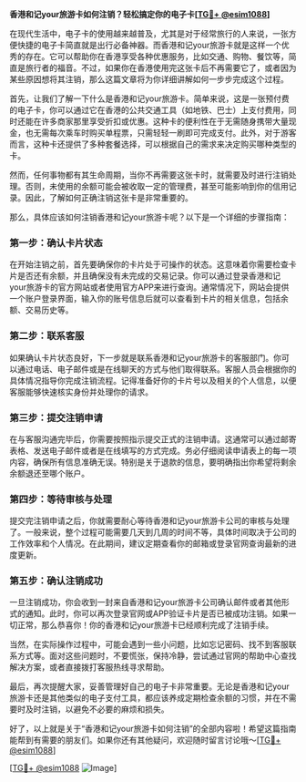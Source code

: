 **香港和记your旅游卡如何注销？轻松搞定你的电子卡[[TG💪+ @esim1088](https://t.me/s/esim1088)]**

在现代生活中，电子卡的使用越来越普及，尤其是对于经常旅行的人来说，一张方便快捷的电子卡简直就是出行必备神器。而香港和记your旅游卡就是这样一个优秀的存在。它可以帮助你在香港享受各种优惠服务，比如交通、购物、餐饮等，简直是旅行者的福音。不过，如果你在香港使用完这张卡后不再需要它了，或者因为某些原因想将其注销，那么这篇文章将为你详细讲解如何一步步完成这个过程。

首先，让我们了解一下什么是香港和记your旅游卡。简单来说，这是一张预付费的电子卡，你可以通过它在香港的公共交通工具（如地铁、巴士）上支付费用，同时还能在许多商家那里享受折扣或优惠。这种卡的便利性在于无需随身携带大量现金，也无需每次乘车时购买单程票，只需轻轻一刷即可完成支付。此外，对于游客而言，这种卡还提供了多种套餐选择，可以根据自己的需求来决定购买哪种类型的卡。

然而，任何事物都有其生命周期，当你不再需要这张卡时，就需要及时进行注销处理。否则，未使用的余额可能会被收取一定的管理费，甚至可能影响到你的信用记录。因此，了解如何正确注销这张卡是非常重要的。

那么，具体应该如何注销香港和记your旅游卡呢？以下是一个详细的步骤指南：

### 第一步：确认卡片状态

在开始注销之前，首先要确保你的卡片处于可操作的状态。这意味着你需要检查卡片是否还有余额，并且确保没有未完成的交易记录。你可以通过登录香港和记your旅游卡的官方网站或者使用官方APP来进行查询。通常情况下，网站会提供一个账户登录界面，输入你的账号信息后就可以查看到卡片的相关信息，包括余额、交易历史等。

### 第二步：联系客服

如果确认卡片状态良好，下一步就是联系香港和记your旅游卡的客服部门。你可以通过电话、电子邮件或是在线聊天的方式与他们取得联系。客服人员会根据你的具体情况指导你完成注销流程。记得准备好你的卡片号以及相关的个人信息，以便客服能够快速核实身份并处理你的请求。

### 第三步：提交注销申请

在与客服沟通完毕后，你需要按照指示提交正式的注销申请。这通常可以通过邮寄表格、发送电子邮件或者是在线填写的方式完成。务必仔细阅读申请表上的每一项内容，确保所有信息准确无误。特别是关于退款的信息，要明确指出你希望将剩余余额退还至哪个账户。

### 第四步：等待审核与处理

提交完注销申请之后，你就需要耐心等待香港和记your旅游卡公司的审核与处理了。一般来说，整个过程可能需要几天到几周的时间不等，具体时间取决于公司的工作效率和个人情况。在此期间，建议定期查看你的邮箱或登录官网查询最新的进度更新。

### 第五步：确认注销成功

一旦注销成功，你会收到一封来自香港和记your旅游卡公司确认邮件或者其他形式的通知。此时，你可以再次登录官网或APP验证卡片是否已被成功注销。如果一切正常，那么恭喜你！你的香港和记your旅游卡已经顺利完成了注销手续。

当然，在实际操作过程中，可能会遇到一些小问题，比如忘记密码、找不到客服联系方式等。面对这些问题时，不要慌张，保持冷静，尝试通过官网的帮助中心查找解决方案，或者直接拨打客服热线寻求帮助。

最后，再次提醒大家，妥善管理好自己的电子卡非常重要。无论是香港和记your旅游卡还是其他类似的电子支付工具，都应该养成定期检查余额的习惯，并在不需要时及时注销，以避免不必要的麻烦和损失。

好了，以上就是关于“香港和记your旅游卡如何注销”的全部内容啦！希望这篇指南能帮到有需要的朋友们。如果你还有其他疑问，欢迎随时留言讨论哦～[[TG💪+ @esim1088](https://t.me/s/esim1088)] 

[[TG💪+ @esim1088](https://t.me/s/esim1088) ![Image](https://i.postimg.cc/4NQfJmqS/Snipaste-2025-05-13-00-14-12.png)]